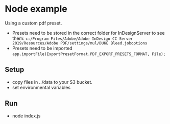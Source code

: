 # Node example

Using a custom pdf preset.
* Presets need to be stored in the correct folder for InDesignServer to see them: `c:/Program Files/Adobe/Adobe InDesign CC Server 2019/Resources/Adobe PDF/settings/mul/DUKE Bleed.joboptions`
* Presets need to be imported `app.importFile(ExportPresetFormat.PDF_EXPORT_PRESETS_FORMAT, File);`

## Setup
* copy files in ../data to your S3 bucket.
* set environmental variables

## Run
* node index.js